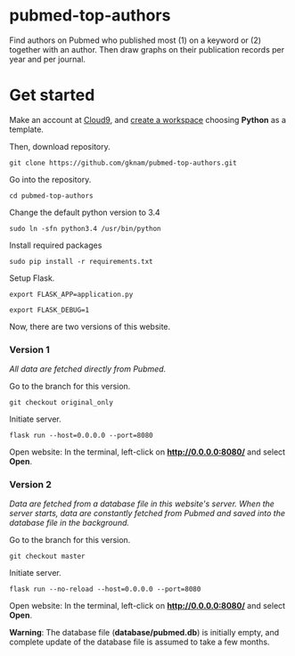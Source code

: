 # pubmed-top-authors
Find authors on Pubmed who published most (1) on a keyword or (2) together with an author.
Then draw graphs on their publication records per year and per journal.

# Get started
Make an account at [Cloud9](https://c9.io), and [create a workspace](https://docs.c9.io/v1.0/docs/create-a-workspace) choosing **Python** as a template.

Then, download repository.

`git clone https://github.com/gknam/pubmed-top-authors.git`

Go into the repository.

`cd pubmed-top-authors`

Change the default python version to 3.4

`sudo ln -sfn python3.4 /usr/bin/python`

Install required packages

`sudo pip install -r requirements.txt`

Setup Flask.

`export FLASK_APP=application.py`

`export FLASK_DEBUG=1`

Now, there are two versions of this website.

### Version 1
*All data are fetched directly from Pubmed.*

Go to the branch for this version.

`git checkout original_only`

Initiate server.

`flask run --host=0.0.0.0 --port=8080`

Open website: In the terminal, left-click on **http://0.0.0.0:8080/** and select **Open**.

### Version 2
*Data are fetched from a database file in this website's server. When the server starts, data are constantly
fetched from Pubmed and saved into the database file in the background.*

Go to the branch for this version.

`git checkout master`

Initiate server.

`flask run --no-reload --host=0.0.0.0 --port=8080`

Open website: In the terminal, left-click on **http://0.0.0.0:8080/** and select **Open**.


**Warning**: The database file (**database/pubmed.db**) is initially empty, and complete update of the database file is assumed to take a few months.
